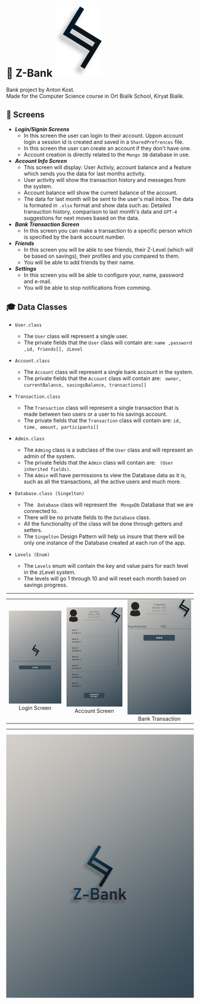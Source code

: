 # 🏦 Z-Bank <img src="/assets/logo.png" alt="Z-Bank Logo" style="height: 189px; width:126;"/>

Bank project by Anton Kost.  
Made for the Computer Science course in Ort Bialik School, Kiryat Bialik.  




## 📄 Screens
- ***Login/Signin Screens***
    - In this screen the user can login to their account. Uppon account login a session id is created and saved in a ```SharedPrefrences``` file.
    - In this screen the user can create an account if they don't have one.
    - Account creation is directly related to the ```Mongo DB``` database in use.
- ***Account Info Screen***
    - This screen will display: User Activiy, account balance and a feature which sends you the data for last months activity.
    - User activity will show the transaction history and messeges from the system.
    - Account balance will show the current balance of the account.
    - The data for last month will be sent to the user's mail inbox. The data is formated in ```.xlsx``` format and show data such as: Detailed transuction history, comparison to last month's data and ```GPT-4``` suggestions for next moves based on the data.
- ***Bank Transaction Screen***
    - In this screen you can make a transaction to a specific person which is specified by the bank account number.
- ***Friends***
    - In this screen you will be able to see friends, their Z-Level (which will be based on savings), their profiles and you compared to them.
    - You will be able to add friends by their name.
- ***Settings***
    - In this screen you will be able to configure your, name, password and e-mail.
    - You will be able to stop notifications from comming.

## 🎓 Data Classes
- ```User.class```
    - The ```User``` class will represent a single user.
    - The private fields that the ```User``` class will contain are: ```name ,password ,id, friends[], zLevel``` 
- ```Account.class```
    - The ```Account``` class will represent a single bank account in the system.
    - The private fields that the ```Account``` class will contain are: ``` owner, currentBalance, savingsBalance, transactions[]```

- ```Transaction.class```
    - The ```Transaction``` class will represent a single transaction that is made between two users or a user to his savings account.
    - The private fields that the ```Transaction``` class will contain are: ``` id, time, amount, participants[]  ```  

- ```Admin.class```
    - The ```Adming``` class is a subclass of the ```User``` class and will represent an admin of the system.
    - The private fields that the ```Admin``` class will contain are: ``` (User inherited fields)```.
    - The ```Admin``` will have permissions to view the Database data as it is, such as all the transactions, all the active users and much more.
- ```Database.class (Singelton)```
    - The ``` Database``` class will represent the ``` MongoDb``` Database that we are connected to.
    - There will be no private fields to the ```Database``` class.
    - All the functionality of the class will be done through getters and setters.
    - The ``` Singelton ``` Design Pattern will help us insure that there will be only one instance of the Database created at each run of the app. 
- ```Levels (Enum)```
    - The ```Levels``` enum will contain the key and value pairs for each level in the zLevel system.
    - The levels will go 1 through 10 and will reset each month based on savings progress.
---

| | | |
|:-------------------------:|:-------------------------:|:-------------------------:|
|<img width="1000" alt="Login Screen" src="/assets//loginScreen.png">  Login Screen |  <img width="1000" alt="Account Screen" src="/assets//AccountPageScreen.png"> Account Screen|<img width="1000" alt="Transaction Screen" src="/assets//BankTransactionScreen.png"> Bank Transaction | <img width="1000" alt="Settings Screen" src="/assets//SettingsScreen.png"> Settings Screen | <img width="1000" alt="Friends Screen" src="/assets//FriendsScreen.png"> Friends Screen |  <img width="1000" alt="Logo" src="/assets//logo.png"> Z-Bank |
---
![](/assets//PosterImageZ-Bank.png "Poster Image")